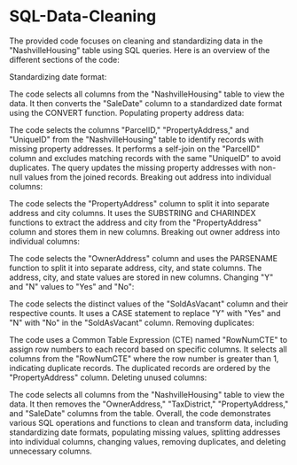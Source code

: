 # SQL-Data-Cleaning
The provided code focuses on cleaning and standardizing data in the "NashvilleHousing" table using SQL queries. Here is an overview of the different sections of the code:

Standardizing date format:

The code selects all columns from the "NashvilleHousing" table to view the data.
It then converts the "SaleDate" column to a standardized date format using the CONVERT function.
Populating property address data:

The code selects the columns "ParcelID," "PropertyAddress," and "UniqueID" from the "NashvilleHousing" table to identify records with missing property addresses.
It performs a self-join on the "ParcelID" column and excludes matching records with the same "UniqueID" to avoid duplicates.
The query updates the missing property addresses with non-null values from the joined records.
Breaking out address into individual columns:

The code selects the "PropertyAddress" column to split it into separate address and city columns.
It uses the SUBSTRING and CHARINDEX functions to extract the address and city from the "PropertyAddress" column and stores them in new columns.
Breaking out owner address into individual columns:

The code selects the "OwnerAddress" column and uses the PARSENAME function to split it into separate address, city, and state columns.
The address, city, and state values are stored in new columns.
Changing "Y" and "N" values to "Yes" and "No":

The code selects the distinct values of the "SoldAsVacant" column and their respective counts.
It uses a CASE statement to replace "Y" with "Yes" and "N" with "No" in the "SoldAsVacant" column.
Removing duplicates:

The code uses a Common Table Expression (CTE) named "RowNumCTE" to assign row numbers to each record based on specific columns.
It selects all columns from the "RowNumCTE" where the row number is greater than 1, indicating duplicate records.
The duplicated records are ordered by the "PropertyAddress" column.
Deleting unused columns:

The code selects all columns from the "NashvilleHousing" table to view the data.
It then removes the "OwnerAddress," "TaxDistrict," "PropertyAddress," and "SaleDate" columns from the table.
Overall, the code demonstrates various SQL operations and functions to clean and transform data, including standardizing date formats, populating missing values, splitting addresses into individual columns, changing values, removing duplicates, and deleting unnecessary columns.
